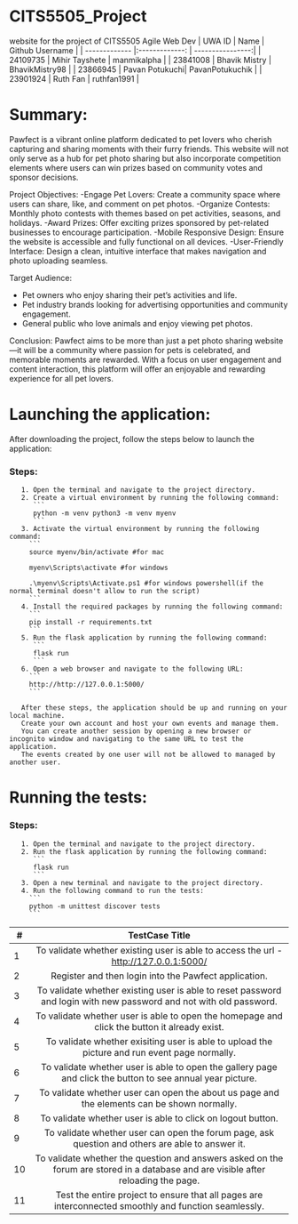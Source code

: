 # CITS5505_Project
website for the project of CITS5505 Agile Web Dev
| UWA ID        | Name           | Github Username  |
| ------------- |:-------------: | ----------------:|
| 24109735      | Mihir Tayshete | manmikalpha      |
| 23841008      | Bhavik Mistry  | BhavikMistry98   |
| 23866945      | Pavan Potukuchi| PavanPotukuchik  |
| 23901924      | Ruth Fan       | ruthfan1991      |

# Summary:
Pawfect is a vibrant online platform dedicated to pet lovers who cherish capturing and sharing moments with their furry friends. This website will not only serve as a hub for pet photo sharing but also incorporate competition elements where users can win prizes based on community votes and sponsor decisions. 

Project Objectives:
-Engage Pet Lovers: Create a community space where users can share, like, and comment on pet photos.
-Organize Contests: Monthly photo contests with themes based on pet activities, seasons, and holidays.
-Award Prizes: Offer exciting prizes sponsored by pet-related businesses to encourage participation.
-Mobile Responsive Design: Ensure the website is accessible and fully functional on all devices.
-User-Friendly Interface: Design a clean, intuitive interface that makes navigation and photo uploading seamless.

Target Audience:
- Pet owners who enjoy sharing their pet’s activities and life.
- Pet industry brands looking for advertising opportunities and community engagement.
- General public who love animals and enjoy viewing pet photos.

Conclusion:
Pawfect aims to be more than just a pet photo sharing website—it will be a community where passion for pets is celebrated, and memorable moments are rewarded. With a focus on user engagement and content interaction, this platform will offer an enjoyable and rewarding experience for all pet lovers.
# Launching the application:
After downloading the project, follow the steps below to launch the application:

### Steps:
       1. Open the terminal and navigate to the project directory.
       2. Create a virtual environment by running the following command:
          ```
          python -m venv python3 -m venv myenv 
          ```
       3. Activate the virtual environment by running the following command:
         ```
         source myenv/bin/activate #for mac

         myenv\Scripts\activate #for windows

         .\myenv\Scripts\Activate.ps1 #for windows powershell(if the normal terminal doesn't allow to run the script)
         ```
       4. Install the required packages by running the following command:
         ```
         pip install -r requirements.txt
         ```
       5. Run the flask application by running the following command:
          ```
          flask run
          ```
       6. Open a web browser and navigate to the following URL:
         ```
         http://http://127.0.0.1:5000/
         ```
       
       After these steps, the application should be up and running on your local machine.
       Create your own account and host your own events and manage them.
       You can create another session by opening a new browser or incognito window and navigating to the same URL to test the application.
       The events created by one user will not be allowed to managed by another user.
# Running the tests:

### Steps: 
       1. Open the terminal and navigate to the project directory.
       2. Run the flask application by running the following command:
          ```
          flask run
          ```
       3. Open a new terminal and navigate to the project directory.
       4. Run the following command to run the tests:
         ```
         python -m unittest discover tests
         ```



|# | TestCase Title                                                                                                              | 
|- |:---------------------------------------------------------------------------------------------------------------------------:|
|1 | To validate whether existing user is able to access the url -http://127.0.0.1:5000/| 
|2 | Register and then login into the Pawfect application.|
|3 | To validate whether existing user is able to reset password and login with new password and not with old password.|
|4 | To validate whether user is able to open the homepage and click the button it already exist.|
|5 | To validate whether exisiting user is able to upload the picture and run event page normally.|
|6 | To validate whether user is able to open the gallery page and click the button to see annual year picture.|
|7 | To validate whether user can open the about us page and the elements can be shown normally.|
|8 | To validate whether user is able to click on logout button.|
|9 | To validate whether user can open the forum page, ask question and others are able to answer it.|
|10| To validate whether the question and answers asked on the forum are stored in a database and are visible after reloading the page.|
|11| Test the entire project to ensure that all pages are interconnected smoothly and function seamlessly.|
 
 



